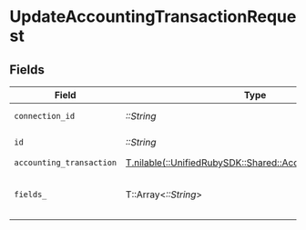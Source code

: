 # UpdateAccountingTransactionRequest


## Fields

| Field                                                                                                      | Type                                                                                                       | Required                                                                                                   | Description                                                                                                |
| ---------------------------------------------------------------------------------------------------------- | ---------------------------------------------------------------------------------------------------------- | ---------------------------------------------------------------------------------------------------------- | ---------------------------------------------------------------------------------------------------------- |
| `connection_id`                                                                                            | *::String*                                                                                                 | :heavy_check_mark:                                                                                         | ID of the connection                                                                                       |
| `id`                                                                                                       | *::String*                                                                                                 | :heavy_check_mark:                                                                                         | ID of the Transaction                                                                                      |
| `accounting_transaction`                                                                                   | [T.nilable(::UnifiedRubySDK::Shared::AccountingTransaction)](../../models/shared/accountingtransaction.md) | :heavy_minus_sign:                                                                                         | N/A                                                                                                        |
| `fields_`                                                                                                  | T::Array<*::String*>                                                                                       | :heavy_minus_sign:                                                                                         | Comma-delimited fields to return                                                                           |